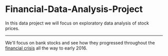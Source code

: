 # Financial-Data-Analysis-Project
In this data project we will focus on exploratory data analysis of stock prices.
____
We'll focus on bank stocks and see how they progressed throughout the [financial crisis](https://en.wikipedia.org/wiki/Financial_crisis_of_2007%E2%80%9308) all the way to early 2016.
